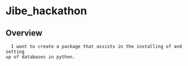 Jibe_hackathon
==============

Overview
--------

      I want to create a package that assists in the installing of and setting
    up of databases in python.
